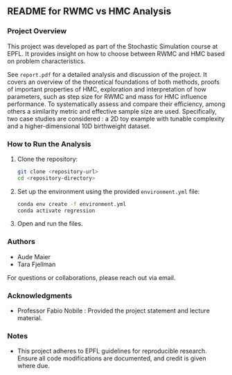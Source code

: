## README for RWMC vs HMC Analysis

### Project Overview
This project was developed as part of the Stochastic Simulation course at EPFL. It provides insight on how to choose between RWMC and HMC based on problem characteristics. 

See `report.pdf` for a detailed analysis and discussion of the project. It covers an overview of the theoretical foundations of both methods, proofs of important properties of HMC, exploration and interpretation of how parameters, such as step size for RWMC and mass for HMC influence performance. To systematically assess and compare their efficiency, among others a similarity metric and effective sample size are used. Specifically, two case studies are considered : a 2D toy example with tunable complexity and a higher-dimensional 10D birthweight dataset. 
	
### How to Run the Analysis
1. Clone the repository:
   ```bash
   git clone <repository-url>
   cd <repository-directory>
   ```
2. Set up the environment using the provided `environment.yml` file:
   ```bash
   conda env create -f environment.yml
   conda activate regression
   ```
3. Open and run the files.

### Authors
- Aude Maier
- Tara Fjellman

For questions or collaborations, please reach out via email.

### Acknowledgments
- Professor Fabio Nobile : Provided the project statement and lecture material.

### Notes
- This project adheres to EPFL guidelines for reproducible research. Ensure all code modifications are documented, and credit is given where due.